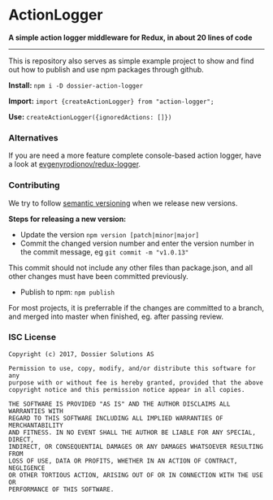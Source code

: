 # ActionLogger

**A simple action logger middleware for Redux, in about 20 lines of code**

---

This is repository also serves as simple example project to show and find out how to publish and use npm packages through github.

**Install:** `npm i -D dossier-action-logger`

**Import:** `import {createActionLogger} from "action-logger";`

**Use:** `createActionLogger({ignoredActions: []})`

### Alternatives

If you are need a more feature complete console-based action logger, have a look at [evgenyrodionov/redux-logger](https://github.com/evgenyrodionov/redux-logger).

### Contributing

We try to follow [semantic versioning](http://semver.org/) when we release new versions.

**Steps for releasing a new version:**

- Update the version `npm version [patch|minor|major]`
- Commit the changed version number and enter the version number in the commit message, eg `git commit -m "v1.0.13"`

This commit should not include any other files than package.json, and all other changes must have been committed previously.

- Publish to npm: `npm publish`

For most projects, it is preferrable if the changes are committed to a branch, and merged into master when finished, eg. after passing review.

### ISC License

    Copyright (c) 2017, Dossier Solutions AS

    Permission to use, copy, modify, and/or distribute this software for any
    purpose with or without fee is hereby granted, provided that the above
    copyright notice and this permission notice appear in all copies.

    THE SOFTWARE IS PROVIDED "AS IS" AND THE AUTHOR DISCLAIMS ALL WARRANTIES WITH
    REGARD TO THIS SOFTWARE INCLUDING ALL IMPLIED WARRANTIES OF MERCHANTABILITY
    AND FITNESS. IN NO EVENT SHALL THE AUTHOR BE LIABLE FOR ANY SPECIAL, DIRECT,
    INDIRECT, OR CONSEQUENTIAL DAMAGES OR ANY DAMAGES WHATSOEVER RESULTING FROM
    LOSS OF USE, DATA OR PROFITS, WHETHER IN AN ACTION OF CONTRACT, NEGLIGENCE
    OR OTHER TORTIOUS ACTION, ARISING OUT OF OR IN CONNECTION WITH THE USE OR
    PERFORMANCE OF THIS SOFTWARE.

